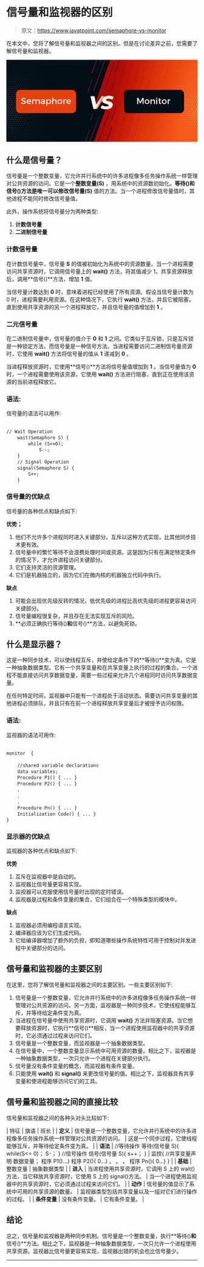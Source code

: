 # 信号量和监视器的区别

> 原文：<https://www.javatpoint.com/semaphore-vs-monitor>

在本文中，您将了解信号量和监视器之间的区别。但是在讨论差异之前，您需要了解信号量和监视器。

![Semaphore vs Monitor](img/fb064bc8dda8ceddec460cf9158c65df.png)

## 什么是信号量？

信号量是一个整数变量，它允许并行系统中的许多进程像多任务操作系统一样管理对公共资源的访问。它是一个**整数变量(S)** ，用系统中的资源数初始化。**等待()**和**信号()**方法是唯一可以修改**信号量(S)** 值的方法。当一个进程修改信号量值时，其他进程不能同时修改信号量值。

此外，操作系统将信号量分为两种类型:

1.  **计数信号量**
2.  **二进制信号量**

### 计数信号量

在计数信号量中，信号量 **S** 的值被初始化为系统中的资源数量。当一个进程需要访问共享资源时，它调用信号量上的 **wait()** 方法，将其值减少 1。共享资源释放后，调用**信号()**方法，增加 **1** 值。

当信号量计数达到 **0** 时，意味着进程已经使用了所有资源。假设当信号量计数为 0 时，进程需要利用资源。在这种情况下，它执行 **wait()** 方法，并且它被阻塞，直到使用共享资源的另一个进程释放它，并且信号量的值增加到 **1** 。

### 二元信号量

在二进制信号量中，信号量的值介于 **0** 和 **1** 之间。它类似于互斥锁，只是互斥锁是一种锁定方法，而信号量是一种信号方法。当进程需要访问二进制信号量资源时，它使用 **wait()** 方法将信号量的值从 **1** 递减到 **0** 。

当进程释放资源时，它使用**信号()**方法将信号量值增加到 **1** 。当信号量值为 **0** 时，一个进程需要使用该资源，它使用 **wait()** 方法进行阻塞，直到正在使用该资源的当前进程释放它。

### 语法:

信号量的语法可以用作:

```

// Wait Operation
    wait(Semaphore S) {   
        while (S<=0);
            S--;
    }
    // Signal Operation
    signal(Semaphore S) {
        S++;
    }

```

### 信号量的优缺点

信号量的各种优点和缺点如下:

**优势；**

1.  他们不允许多个进程同时进入关键部分。互斥以这种方式实现，比其他同步技术更有效。
2.  信号量中的繁忙等待不会浪费处理时间或资源。这是因为只有在满足特定条件的情况下，才允许进程访问关键部分。
3.  它们支持灵活的资源管理。
4.  它们是机器独立的，因为它们在微内核的机器独立代码中执行。

**缺点**

1.  可能会出现优先级反转的情况，低优先级的进程比高优先级的进程更容易访问关键部分。
2.  信号量编程很复杂，并且存在无法实现互斥的风险。
3.  **必须正确执行等待()**和**信号()**方法，以避免死锁。

## 什么是显示器？

这是一种同步技术，可以使线程互斥，并使给定条件下的**等待()**变为真。它是一种抽象数据类型。它有一个共享变量和在共享变量上执行的过程的集合。一个进程不能直接访问共享数据变量，需要一些过程来允许几个进程同时访问共享数据变量。

在任何特定时间，监视器中只能有一个进程处于活动状态。需要访问共享变量的其他进程必须排队，并且只有在前一个进程释放共享变量后才被授予访问权限。

### 语法:

监视器的语法可用作:

```

monitor  {

    //shared variable declarations
    data variables;
    Procedure P1() { ... }
    Procedure P2() { ... }
    .
    .
    .
    Procedure Pn() { ... }
    Initialization Code() { ... }
}

```

### 显示器的优缺点

监视器的各种优点和缺点如下:

**优势**

1.  互斥在监视器中是自动的。
2.  监视器比信号量更容易实现。
3.  监视器可以克服使用信号量时出现的定时错误。
4.  监视器是过程和条件变量的集合，它们组合在一个特殊类型的模块中。

**缺点**

1.  监视器必须用编程语言实现。
2.  编译器应该为它们生成代码。
3.  它给编译器增加了额外的负担，即知道哪些操作系统特性可用于控制对并发进程中关键部分的访问。

## 信号量和监视器的主要区别

在这里，您将了解信号量和监视器之间的主要区别。一些主要区别如下:

1.  信号量是一个整数变量，它允许并行系统中的许多进程像多任务操作系统一样管理对公共资源的访问。另一方面，监视器是一种同步技术，它使线程能够互斥，并等待给定条件变为真。
2.  当进程在信号量中使用共享资源时，它调用 **wait()** 方法并阻塞资源。当它想要释放资源时，它执行**信号()**相反，当一个进程使用监视器中的共享资源时，它必须通过过程来访问它们。
3.  信号量是一个整数变量，而监视器是一个抽象数据类型。
4.  在信号量中，一个整数变量显示系统中可用资源的数量。相比之下，监视器是一种抽象数据类型，一次只允许一个进程在关键部分执行。
5.  信号量没有条件变量的概念，而监视器有条件变量。
6.  只能使用 **wait()** 和 **signal()** 来更改信号量的值。相比之下，监视器具有共享变量和使进程能够访问它们的工具。

## 信号量和监视器之间的直接比较

信号量和监视器之间的各种头对头比较如下:

| 特征 | 旗语 | 班长 |
| **定义** | 信号量是一个整数变量，它允许并行系统中的许多进程像多任务操作系统一样管理对公共资源的访问。 | 这是一个同步过程，它使线程能够互斥，并等待给定条件变为真。 |
| **语法** | //等待操作
等待(信号量 S){
while(S<= 0)；
S-；
}
//信号操作
信号(信号量 S){
s++；
} | 监控{
//共享变量声明
数据变量；
程序 P1()...}
程序 P2(){ 0...}
。
。
。
程序 Pn(){ 0...}
} |
| **基础** | 整数变量 | 抽象数据类型 |
| **进入** | 当进程使用共享资源时，它调用 S 上的 wait()方法，当它释放共享资源时，它使用 S 上的 signal()方法。 | 当一个进程使用监视器中的共享资源时，它必须通过过程来访问它们。 |
| **动作** | 信号量的值显示了系统中可用的共享资源的数量。 | 监视器类型包括共享变量以及一组对它们进行操作的过程。 |
| **条件变量** | 没有条件变量。 | 它有条件变量。 |

## 结论

总之，信号量和监视器是两种同步机制。信号量是一个整数变量，执行**等待()**和**信号()**方法。相比之下，监视器是一种抽象数据类型，一次只允许一个进程使用共享资源。监视器比信号量更容易实现，监视器出错的机会也比信号量少。

* * *